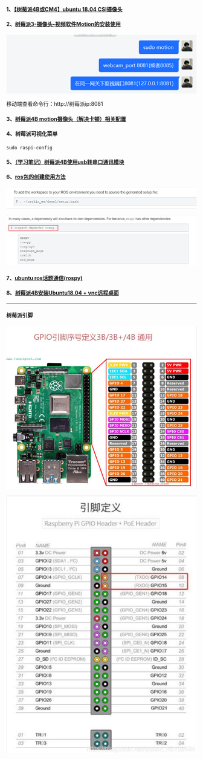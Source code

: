 #### 1、[【树莓派4B或CM4】ubuntu 18.04 CSI摄像头](https://blog.csdn.net/weixin_41756645/article/details/124461772?ops_request_misc=%257B%2522request%255Fid%2522%253A%2522166616850016782412582556%2522%252C%2522scm%2522%253A%252220140713.130102334.pc%255Fall.%2522%257D&request_id=166616850016782412582556&biz_id=0&utm_medium=distribute.pc_search_result.none-task-blog-2~all~first_rank_ecpm_v1~rank_v31_ecpm-1-124461772-null-null.142^v59^new_blog_pos_by_title,201^v3^control_1&utm_term=ubuntu18.04%E5%A6%82%E4%BD%95%E7%9F%A5%E9%81%93%E6%A0%91%E8%8E%93%E6%B4%BE%E6%91%84%E5%83%8F%E5%A4%B4%E8%AE%BE%E5%A4%87%E5%90%8D%E7%A7%B0&spm=1018.2226.3001.4187)



#### 2、[树莓派3-摄像头-视频软件Motion的安装使用](https://www.ncnynl.com/archives/201607/268.html)

![image-20221027152909977](https://raw.githubusercontent.com/kurisaW/picbed/main/img/202210271529228.png)

移动端查看命令行：http://树莓派ip:8081

#### 3、[树莓派4B motion摄像头（解决卡顿）相关配置](https://blog.csdn.net/qq_18471449/article/details/104119071)



#### 4、树莓派可视化菜单

```
sudo raspi-config
```



#### 5、[（学习笔记）树莓派4B使用usb转串口通讯模块](https://blog.csdn.net/m0_50679156/article/details/115799847)



#### 6、[ros包的创建使用方法](http://wiki.ros.org/ROS/Tutorials/CreatingPackage)

![image-20221027181808585](https://raw.githubusercontent.com/kurisaW/picbed/main/img/202210271818655.png)

![image-20221027181821528](https://raw.githubusercontent.com/kurisaW/picbed/main/img/202210271818714.png)

#### 7、[ubuntu ros话题通信(rospy)](https://blog.csdn.net/yiwang1670831/article/details/125431750?ops_request_misc=&request_id=&biz_id=102&utm_term=ubuntu%E4%BD%BF%E7%94%A8ROS%E8%BF%9B%E8%A1%8CTopic%E9%80%9A%E4%BF%A1&utm_medium=distribute.pc_search_result.none-task-blog-2~all~sobaiduweb~default-2-125431750.142^v59^new_blog_pos_by_title,201^v3^control_1&spm=1018.2226.3001.4187)

#### 8、[树莓派4B安装Ubuntu18.04 + vnc远程桌面](https://blog.csdn.net/m0_52364631/article/details/112439570?ops_request_misc=%257B%2522request%255Fid%2522%253A%2522166711697016782412584464%2522%252C%2522scm%2522%253A%252220140713.130102334.pc%255Fall.%2522%257D&request_id=166711697016782412584464&biz_id=0&utm_medium=distribute.pc_search_result.none-task-blog-2~all~first_rank_ecpm_v1~pc_rank_34-4-112439570-null-null.142^v62^pc_new_rank,201^v3^control_1,213^v1^control&utm_term=%E6%A0%91%E8%8E%93%E6%B4%BE%E5%9C%A8ubuntu%E4%BD%BF%E7%94%A8vnc&spm=1018.2226.3001.4187)













---

#### 树莓派引脚

![image-20221027181431264](https://raw.githubusercontent.com/kurisaW/picbed/main/img/202210271814433.png)

![image-20221027181503103](https://raw.githubusercontent.com/kurisaW/picbed/main/img/202210271815244.png)